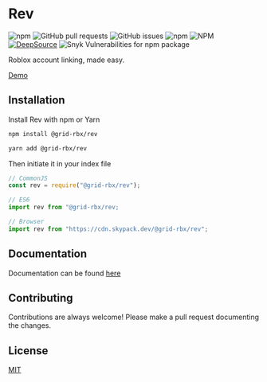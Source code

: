# Rev

![npm](https://img.shields.io/npm/v/@grid-rbx/rev) ![GitHub pull requests](https://img.shields.io/github/issues-pr/grid-rbx/rev) ![GitHub issues](https://img.shields.io/github/issues/grid-rbx/rev) ![npm](https://img.shields.io/npm/dw/@grid-rbx/rev) ![NPM](https://img.shields.io/npm/l/@grid-rbx/rev) [![DeepSource](https://deepsource.io/gh/grid-rbx/rev.svg/?label=active+issues&show_trend=true&token=qgOtwN4OYd1ZUUMwAHekmX2J)](https://deepsource.io/gh/grid-rbx/rev/?ref=repository-badge) ![Snyk Vulnerabilities for npm package](https://img.shields.io/snyk/vulnerabilities/npm/@grid-rbx/rev)

Roblox account linking, made easy.

[Demo](https://demo.rev.cursecode.me)

## Installation

Install Rev with npm or Yarn

```bash
npm install @grid-rbx/rev

yarn add @grid-rbx/rev
```

Then initiate it in your index file

```javascript
// CommonJS
const rev = require("@grid-rbx/rev");

// ES6
import rev from "@grid-rbx/rev;

// Browser
import rev from "https://cdn.skypack.dev/@grid-rbx/rev";
```

## Documentation

Documentation can be found [here](https://rev.cursecode.me)

## Contributing

Contributions are always welcome! Please make a pull request documenting the changes.

## License

[MIT](https://choosealicense.com/licenses/mit/)
